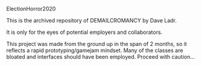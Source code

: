 ElectionHorror2020

This is the archived repository of DEMAILCROMANCY by Dave Ladr.

It is only for the eyes of potential employers and collaborators. 

This project was made from the ground up in the span of 2 months, so it reflects a rapid prototyping/gamejam mindset. Many of the classes are bloated and interfaces should have been employed. Proceed with caution...
